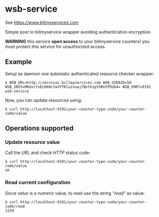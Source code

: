 # wsb-service

See https://www.billmyservices.com

Simple *post* to billmyservice wrapper avoiding authentication encryption.

**WARNING** this service **open access** to your billmyservice counters! you must protect this service for unauthorized access.

## Example

Setup as daemon one automatic authenticated resource checker wrapper:
```
$ WSB_URL=http://services.billmyservices.com WSB_USERID=50 WSB_SKEY=M6UxiYsELKKHclwYFfKluzvuwj7Bvtk1pY5RUtPhUb4= WSB_PORT=9191 wsb-service
```

Now, you can update resources using:
```
$ curl http://localhost:9191/your-counter-type-code/your-counter-code/value
```

## Operations supported

### Update resource value

Call the _URL_ and check _HTTP_ status code:
```
$ curl http://localhost:9191/your-counter-type-code/your-counter-code/value
ok
```

### Read current configuration

Since _value_ is a numeric value, to read use the string _"read"_ as value:
```
$ curl http://localhost:9191/your-counter-type-code/your-counter-code/read
1234
```

